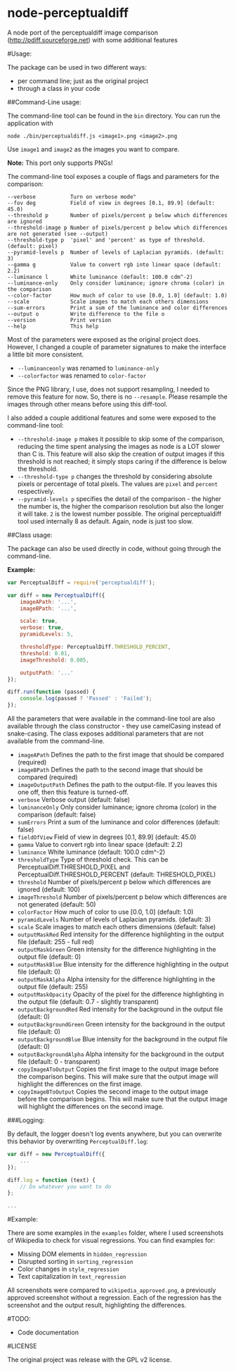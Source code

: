 node-perceptualdiff
===================

A node port of the perceptualdiff image comparison (http://pdiff.sourceforge.net) with some additional features


#Usage:

The package can be used in two different ways:
 * per command line; just as the original project
 * through a class in your code


##Command-Line usage:

The command-line tool can be found in the ```bin``` directory. You can run the application with

```
node ./bin/perceptualdiff.js <image1>.png <image2>.png
```
Use ```image1``` and ```image2``` as the images you want to compare.

**Note:** This port only supports PNGs!

The command-line tool exposes a couple of flags and parameters for the comparison:
```
--verbose           Turn on verbose mode"
--fov deg           Field of view in degrees [0.1, 89.9] (default: 45.0)
--threshold p       Number of pixels/percent p below which differences are ignored
--threshold-image p Number of pixels/percent p below which differences are not generated (see --output)
--threshold-type p  'pixel' and 'percent' as type of threshold. (default: pixel)
--pyramid-levels p  Number of levels of Laplacian pyramids. (default: 3)
--gamma g           Value to convert rgb into linear space (default: 2.2)
--luminance l       White luminance (default: 100.0 cdm^-2)
--luminance-only    Only consider luminance; ignore chroma (color) in the comparison
--color-factor      How much of color to use [0.0, 1.0] (default: 1.0)
--scale             Scale images to match each others dimensions
--sum-errors        Print a sum of the luminance and color differences
--output o          Write difference to the file o
--version           Print version
--help              This help
```

Most of the parameters were exposed as the original project does. However, I changed a couple of parameter signatures
to make the interface a little bit more consistent.
* ```--luminanceonly``` was renamed to ```luminance-only```
* ```--colorfactor``` was renamed to ```color-factor```

Since the PNG library, I use, does not support resampling, I needed to remove this feature for now.
So, there is no ```--resample```. Please resample the images through other means before using this diff-tool.

I also added a couple additional features and some were exposed to the command-line tool:
* ```--threshold-image p``` makes it possible to skip some of the comparison, reducing the time spent analysing the
images as node is a LOT slower than C is. This feature will also skip the creation of output images if this threshold is not reached; it simply stops caring if the difference is below the threshold.
* ```--threshold-type p``` changes the threshold by considering absolute pixels or percentage of total pixels. The values are ```pixel``` and ```percent``` respectively.
* ```--pyramid-levels p``` specifies the detail of the comparison - the higher the number is, the higher the comparison resolution but also the longer it will take. ```2``` is the lowest number possible. The original perceptualdiff tool used internally 8 as default. Again, node is just too slow.


##Class usage:

The package can also be used directly in code, without going through the command-line.

**Example:**
```JavaScript
var PerceptualDiff = require('perceptualdiff');

var diff = new PerceptualDiff({
    imageAPath: '...',
    imageBPath: '...',

    scale: true,
    verbose: true,
    pyramidLevels: 5,

    thresholdType: PerceptualDiff.THRESHOLD_PERCENT,
    threshold: 0.01,
    imageThreshold: 0.005,

    outputPath: '...'
});

diff.run(function (passed) {
    console.log(passed ? 'Passed' : 'Failed');
});
```

All the parameters that were available in the command-line tool are also available through the class constructor - they use
camelCasing instead of snake-casing. The class exposes additional parameters that are not available from the command-line.
* ```imageAPath``` Defines the path to the first image that should be compared (required)
* ```imageBPath``` Defines the path to the second image that should be compared (required)
* ```imageOutputPath``` Defines the path to the output-file. If you leaves this one off, then this feature is turned-off.
* ```verbose``` Verbose output (default: false)
* ```luminanceOnly``` Only consider luminance; ignore chroma (color) in the comparison (default: false)
* ```sumErrors``` Print a sum of the luminance and color differences (default: false)
* ```fieldOfView``` Field of view in degrees [0.1, 89.9] (default: 45.0)
* ```gamma``` Value to convert rgb into linear space (default: 2.2)
* ```luminance``` White luminance (default: 100.0 cdm^-2)
* ```thresholdType``` Type of threshold check. This can be PerceptualDiff.THRESHOLD_PIXEL and PerceptualDiff.THRESHOLD_PERCENT (default: THRESHOLD_PIXEL)
* ```threshold``` Number of pixels/percent p below which differences are ignored (default: 100)
* ```imageThreshold``` Number of pixels/percent p below which differences are not generated (default: 50)
* ```colorFactor``` How much of color to use [0.0, 1.0] (default: 1.0)
* ```pyramidLevels``` Number of levels of Laplacian pyramids. (default: 3)
* ```scale``` Scale images to match each others dimensions (default: false)
* ```outputMaskRed``` Red intensity for the difference highlighting in the output file (default: 255 - full red)
* ```outputMaskGreen``` Green intensity for the difference highlighting in the output file (default: 0)
* ```outputMaskBlue``` Blue intensity for the difference highlighting in the output file (default: 0)
* ```outputMaskAlpha``` Alpha intensity for the difference highlighting in the output file (default: 255)
* ```outputMaskOpacity``` Opacity of the pixel for the difference highlighting in the output file (default: 0.7 - slightly transparent)
* ```outputBackgroundRed``` Red intensity for the background in the output file (default: 0)
* ```outputBackgroundGreen``` Green intensity for the background in the output file (default: 0)
* ```outputBackgroundBlue``` Blue intensity for the background in the output file (default: 0)
* ```outputBackgroundAlpha``` Alpha intensity for the background in the output file (default: 0 - transparent)
* ```copyImageAToOutput``` Copies the first image to the output image before the comparison begins. This will make sure that the output image will highlight the differences on the first image.
* ```copyImageBToOutput``` Copies the second image to the output image before the comparison begins. This will make sure that the output image will highlight the differences on the second image.


###Logging:

By default, the logger doesn't log events anywhere, but you can overwrite this behavior by overwriting ```PerceptualDiff.log```:

```JavaScript
var diff = new PerceptualDiff({
    ...
});

diff.log = function (text) {
    // Do whatever you want to do
};

...
```


#Example:

There are some examples in the ```examples``` folder, where I used screenshots of Wikipedia to check for visual regressions.
You can find examples for:
* Missing DOM elements in ```hidden_regression```
* Disrupted sorting in ```sorting_regression```
* Color changes in ```style_regression```
* Text capitalization in ```text_regression```

All screenshots were compared to ```wikipedia_approved.png```, a previously approved screenshot without a regression.
Each of the regression has the screenshot and the output result, highlighting the differences.


#TODO:

* Code documentation


#LICENSE

The original project was release with the GPL v2 license.